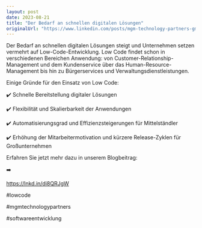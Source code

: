 ```yaml
---
layout: post
date: 2023-08-21
title: "Der Bedarf an schnellen digitalen Lösungen"
originalUrl: "https://www.linkedin.com/posts/mgm-technology-partners-gmbh_low-code-gewinnt-an-bedeutung-in-deutschen-activity-7093508432711847936-mEaM?utm_source=share&utm_medium=member_desktop"
---
```


Der Bedarf an schnellen digitalen Lösungen steigt und Unternehmen setzen vermehrt auf Low-Code-Entwicklung. Low Code findet schon in verschiedenen Bereichen Anwendung: von Customer-Relationship-Management und dem Kundenservice über das Human-Resource-Management bis hin zu Bürgerservices und Verwaltungsdienstleistungen.

Einige Gründe für den Einsatz von Low Code:

✔️ Schnelle Bereitstellung digitaler Lösungen

✔️ Flexibilität und Skalierbarkeit der Anwendungen

✔️ Automatisierungsgrad und Effizienzsteigerungen für Mittelständler

✔️ Erhöhung der Mitarbeitermotivation und kürzere Release-Zyklen für Großunternehmen

Erfahren Sie jetzt mehr dazu in unserem Blogbeitrag:

➡️

https://lnkd.in/di8QRJgW

#lowcode

#mgmtechnologypartners

#softwareentwicklung